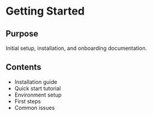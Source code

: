 # Getting Started

## Purpose
Initial setup, installation, and onboarding documentation.

## Contents
- Installation guide
- Quick start tutorial
- Environment setup
- First steps
- Common issues
